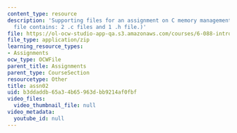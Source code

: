 ```yaml
---
content_type: resource
description: 'Supporting files for an assignment on C memory management. (This ZIP
  file contains: 2 .c files and 1 .h file.)'
file: https://ol-ocw-studio-app-qa.s3.amazonaws.com/courses/6-088-introduction-to-c-memory-management-and-c-object-oriented-programming-january-iap-2010/b3ddaddb65a34b65963dbb9214af0fbf_assn02.zip
file_type: application/zip
learning_resource_types:
- Assignments
ocw_type: OCWFile
parent_title: Assignments
parent_type: CourseSection
resourcetype: Other
title: assn02
uid: b3ddaddb-65a3-4b65-963d-bb9214af0fbf
video_files:
  video_thumbnail_file: null
video_metadata:
  youtube_id: null
---
```

